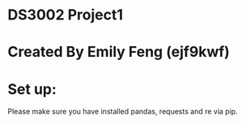# DS3002 Project1
# Created By Emily Feng (ejf9kwf)

# Set up:
Please make sure you have installed pandas, requests and re via pip.

